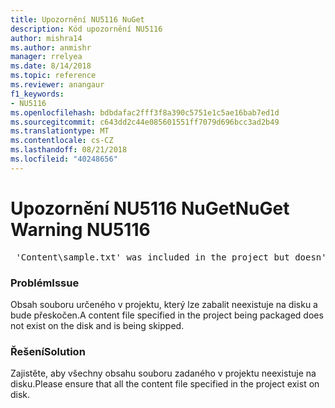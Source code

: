 ```yaml
---
title: Upozornění NU5116 NuGet
description: Kód upozornění NU5116
author: mishra14
ms.author: anmishr
manager: rrelyea
ms.date: 8/14/2018
ms.topic: reference
ms.reviewer: anangaur
f1_keywords:
- NU5116
ms.openlocfilehash: bdbdafac2fff3f8a390c5751e1c5ae16bab7ed1d
ms.sourcegitcommit: c643dd2c44e085601551ff7079d696bcc3ad2b49
ms.translationtype: MT
ms.contentlocale: cs-CZ
ms.lasthandoff: 08/21/2018
ms.locfileid: "40248656"
---
```

# <a name="nuget-warning-nu5116"></a><span data-ttu-id="168c7-103">Upozornění NU5116 NuGet</span><span class="sxs-lookup"><span data-stu-id="168c7-103">NuGet Warning NU5116</span></span>
<pre> 'Content\sample.txt' was included in the project but doesn't exist. Skipping...</pre>

### <a name="issue"></a><span data-ttu-id="168c7-104">Problém</span><span class="sxs-lookup"><span data-stu-id="168c7-104">Issue</span></span>

<span data-ttu-id="168c7-105">Obsah souboru určeného v projektu, který lze zabalit neexistuje na disku a bude přeskočen.</span><span class="sxs-lookup"><span data-stu-id="168c7-105">A content file specified in the project being packaged does not exist on the disk and is being skipped.</span></span>


### <a name="solution"></a><span data-ttu-id="168c7-106">Řešení</span><span class="sxs-lookup"><span data-stu-id="168c7-106">Solution</span></span>

<span data-ttu-id="168c7-107">Zajistěte, aby všechny obsahu souboru zadaného v projektu neexistuje na disku.</span><span class="sxs-lookup"><span data-stu-id="168c7-107">Please ensure that all the content file specified in the project exist on disk.</span></span>

